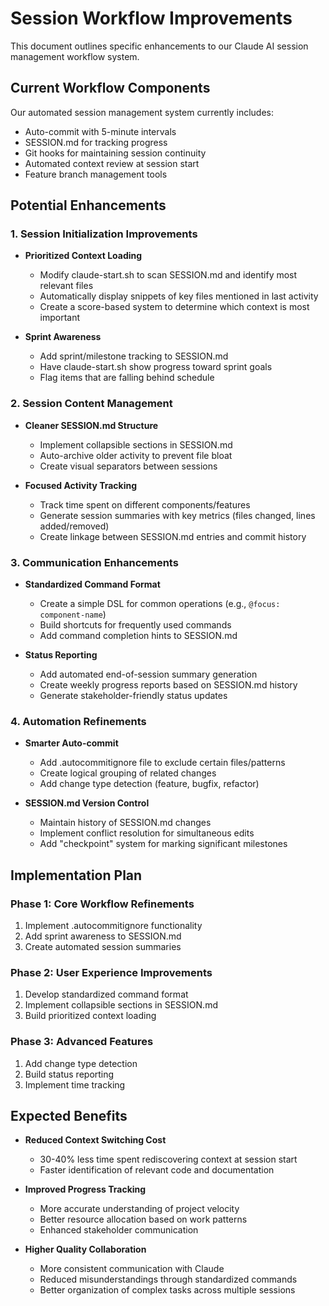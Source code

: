 # Session Workflow Improvements

This document outlines specific enhancements to our Claude AI session management workflow system.

## Current Workflow Components

Our automated session management system currently includes:
- Auto-commit with 5-minute intervals
- SESSION.md for tracking progress
- Git hooks for maintaining session continuity
- Automated context review at session start
- Feature branch management tools

## Potential Enhancements

### 1. Session Initialization Improvements

- **Prioritized Context Loading**
  - Modify claude-start.sh to scan SESSION.md and identify most relevant files
  - Automatically display snippets of key files mentioned in last activity
  - Create a score-based system to determine which context is most important

- **Sprint Awareness**
  - Add sprint/milestone tracking to SESSION.md
  - Have claude-start.sh show progress toward sprint goals
  - Flag items that are falling behind schedule

### 2. Session Content Management

- **Cleaner SESSION.md Structure**
  - Implement collapsible sections in SESSION.md
  - Auto-archive older activity to prevent file bloat
  - Create visual separators between sessions

- **Focused Activity Tracking**
  - Track time spent on different components/features
  - Generate session summaries with key metrics (files changed, lines added/removed)
  - Create linkage between SESSION.md entries and commit history

### 3. Communication Enhancements

- **Standardized Command Format**
  - Create a simple DSL for common operations (e.g., `@focus: component-name`)
  - Build shortcuts for frequently used commands
  - Add command completion hints to SESSION.md

- **Status Reporting**
  - Add automated end-of-session summary generation
  - Create weekly progress reports based on SESSION.md history
  - Generate stakeholder-friendly status updates

### 4. Automation Refinements

- **Smarter Auto-commit**
  - Add .autocommitignore file to exclude certain files/patterns
  - Create logical grouping of related changes
  - Add change type detection (feature, bugfix, refactor)

- **SESSION.md Version Control**
  - Maintain history of SESSION.md changes
  - Implement conflict resolution for simultaneous edits
  - Add "checkpoint" system for marking significant milestones

## Implementation Plan

### Phase 1: Core Workflow Refinements
1. Implement .autocommitignore functionality
2. Add sprint awareness to SESSION.md
3. Create automated session summaries

### Phase 2: User Experience Improvements
1. Develop standardized command format
2. Implement collapsible sections in SESSION.md
3. Build prioritized context loading

### Phase 3: Advanced Features
1. Add change type detection
2. Build status reporting
3. Implement time tracking

## Expected Benefits

- **Reduced Context Switching Cost**
  - 30-40% less time spent rediscovering context at session start
  - Faster identification of relevant code and documentation

- **Improved Progress Tracking**
  - More accurate understanding of project velocity
  - Better resource allocation based on work patterns
  - Enhanced stakeholder communication

- **Higher Quality Collaboration**
  - More consistent communication with Claude
  - Reduced misunderstandings through standardized commands
  - Better organization of complex tasks across multiple sessions